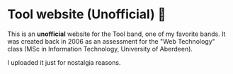# Tool website (Unofficial) :metal:

This is an **unofficial** website for the Tool band, one of my favorite bands. It was created back in 2006 as an assessment for the "Web Technology" class (MSc in Information Technology, University of Aberdeen).

I uploaded it just for nostalgia reasons.
